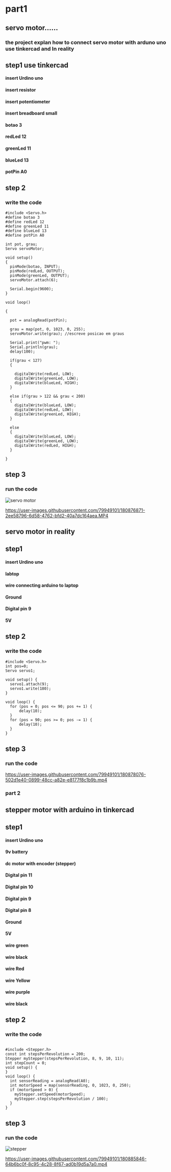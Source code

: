 # part1
## servo motor......
### the project explan how to connect servo motor with arduno uno use tinkercad and In reality
## step1 use tinkercad
#### insert Urdino uno 
#### insert resistor
 #### insert potentiometer
 #### insert breadboard small
####  botao 3
#### redLed 12
#### greenLed 11
#### blueLed 13
#### potPin A0

## step 2
### write the code 
```
#include <Servo.h>
#define botao 3
#define redLed 12
#define greenLed 11
#define blueLed 13
#define potPin A0

int pot, grau;
Servo servoMotor;

void setup()
{
  pinMode(botao, INPUT);
  pinMode(redLed, OUTPUT);
  pinMode(greenLed, OUTPUT);
  servoMotor.attach(6);
  
  Serial.begin(9600);
}

void loop()
  
{
  
  pot = analogRead(potPin);
  
  grau = map(pot, 0, 1023, 0, 255);
  servoMotor.write(grau); //escreve posicao em graus
  
  Serial.print("pwm: ");
  Serial.println(grau);
  delay(100);
  
  if(grau < 127)
  {
   
    digitalWrite(redLed, LOW);
    digitalWrite(greenLed, LOW);
    digitalWrite(blueLed, HIGH);
  }
  
  else if(grau > 122 && grau < 200)
  {
    digitalWrite(blueLed, LOW);
    digitalWrite(redLed, LOW);
    digitalWrite(greenLed, HIGH);
  }
  
  else
  {
    digitalWrite(blueLed, LOW);
    digitalWrite(greenLed, LOW);
    digitalWrite(redLed, HIGH);
  }
    
}
```
## step 3
### run the code
![servo motor](https://user-images.githubusercontent.com/79949101/180874858-a3a6e0ac-1d05-4bf2-89af-7b9928cb003a.jpg)

https://user-images.githubusercontent.com/79949101/180876871-2ee58796-6d58-4762-bfd2-40a7dc164aea.MP4
## servo motor in  reality
## step1 
#### insert Urdino uno 
####  labtop
####   wire connecting arduino to laptop
####  Ground
#### Digital pin 9
#### 5V

## step 2
### write the code 
```
#include <Servo.h>
int pos=0;
Servo servo1; 

void setup() {
  servo1.attach(9);  
  servo1.write(180); 
}

void loop() {
  for (pos = 0; pos <= 90; pos += 1) { 
      delay(10);                
  }
  for (pos = 90; pos >= 0; pos -= 1) { 
      delay(10);                   
  }
}
```
## step 3
### run the code

https://user-images.githubusercontent.com/79949101/180878076-502d1e40-0899-48cc-a82e-e8177f8c1b9b.mp4

### part 2
## stepper motor with arduino in tinkercad
## step1 
#### insert Urdino uno 
####  9v battery
####  dc motor with encoder (stepper)
#### Digital pin 11
#### Digital pin 10
#### Digital pin 9
#### Digital pin 8
####  Ground
#### 5V
#### wire green
#### wire black
#### wire Red
#### wire Yellow
#### wire purple
#### wire black
## step 2
### write the code 
```

#include <Stepper.h>
const int stepsPerRevolution = 200;  
Stepper myStepper(stepsPerRevolution, 8, 9, 10, 11);
int stepCount = 0;  
void setup() {
}
void loop() {
  int sensorReading = analogRead(A0);
  int motorSpeed = map(sensorReading, 0, 1023, 0, 250);
  if (motorSpeed > 0) {
    myStepper.setSpeed(motorSpeed);
    myStepper.step(stepsPerRevolution / 100);
  }
}
```
## step 3
### run the code
![stepper](https://user-images.githubusercontent.com/79949101/180884192-a3e1d272-ef20-49f3-881b-cf87c3a6f034.jpg)

https://user-images.githubusercontent.com/79949101/180885846-64b6bc0f-8c95-4c28-8f67-ad0b19d5a7a0.mp4



